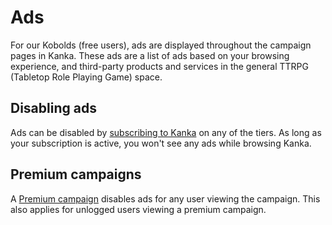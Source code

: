 # Ads

For our Kobolds (free users), ads are displayed throughout the campaign pages in Kanka. These ads are a list of ads based on your browsing experience, and third-party products and services in the general TTRPG (Tabletop Role Playing Game) space.

## Disabling ads

Ads can be disabled by [subscribing to Kanka](https://kanka.io/en-US/pricing) on any of the tiers. As long as your subscription is active, you won't see any ads while browsing Kanka.

## Premium campaigns

A [Premium campaign](https://kanka.io/en-US/premium) disables ads for any user viewing the campaign. This also applies for unlogged users viewing a premium campaign.